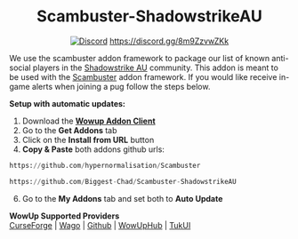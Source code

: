 <div align="center">

# Scambuster-ShadowstrikeAU

[![Discord](https://img.shields.io/discord/610036506974748700?style=for-the-badge&logo=discord&logoColor=white&label=discord&color=%23818dff)](https://discord.gg/8m9ZzvwZKk)
https://discord.gg/8m9ZzvwZKk

</div>

We use the scambuster addon framework to package our list of known anti-social players in the [Shadowstrike AU]((https://discord.gg/8m9ZzvwZKk)) community. This addon is meant to be used with the [Scambuster](https://github.com/hypernormalisation/Scambuster) addon framework. If you would like receive in-game alerts when joining a pug follow the steps below.

**Setup with automatic updates:**
1. Download the **[Wowup Addon Client](https://wowup.io/)** 
2. Go to the **Get Addons** tab
3. Click on the **Install from URL** button
4. **Copy & Paste** both addons github urls:
```python
https://github.com/hypernormalisation/Scambuster
```
```python
https://github.com/Biggest-Chad/Scambuster-ShadowstrikeAU
```
6. Go to the **My Addons** tab and set both to **Auto Update**


**WowUp Supported Providers**\
[CurseForge](https://www.curseforge.com/wow) | [Wago](https://addons.wago.io/) | [Github](https://github.com/) | [WowUpHub](https://wowup.io/addons) | [TukUI](https://tukui.org) 
